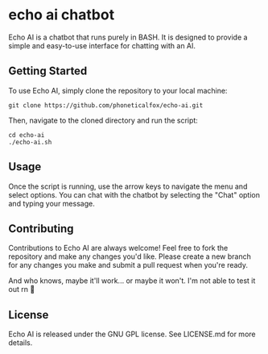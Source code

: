 # echo ai chatbot

Echo AI is a chatbot that runs purely in BASH. It is designed to provide a simple and easy-to-use interface for chatting with an AI.

## Getting Started

To use Echo AI, simply clone the repository to your local machine:

 ```
git clone https://github.com/phoneticalfox/echo-ai.git
```

Then, navigate to the cloned directory and run the script:

```
cd echo-ai
./echo-ai.sh
```

## Usage

Once the script is running, use the arrow keys to navigate the menu and select options. You can chat with the chatbot by selecting the "Chat" option and typing your message. 

## Contributing

Contributions to Echo AI are always welcome! Feel free to fork the repository and make any changes you'd like. Please create a new branch for any changes you make and submit a pull request when you're ready. 

And who knows, maybe it'll work... or maybe it won't. I'm not able to test it out rn 🤣

## License

Echo AI is released under the GNU GPL license. See LICENSE.md for more details.


